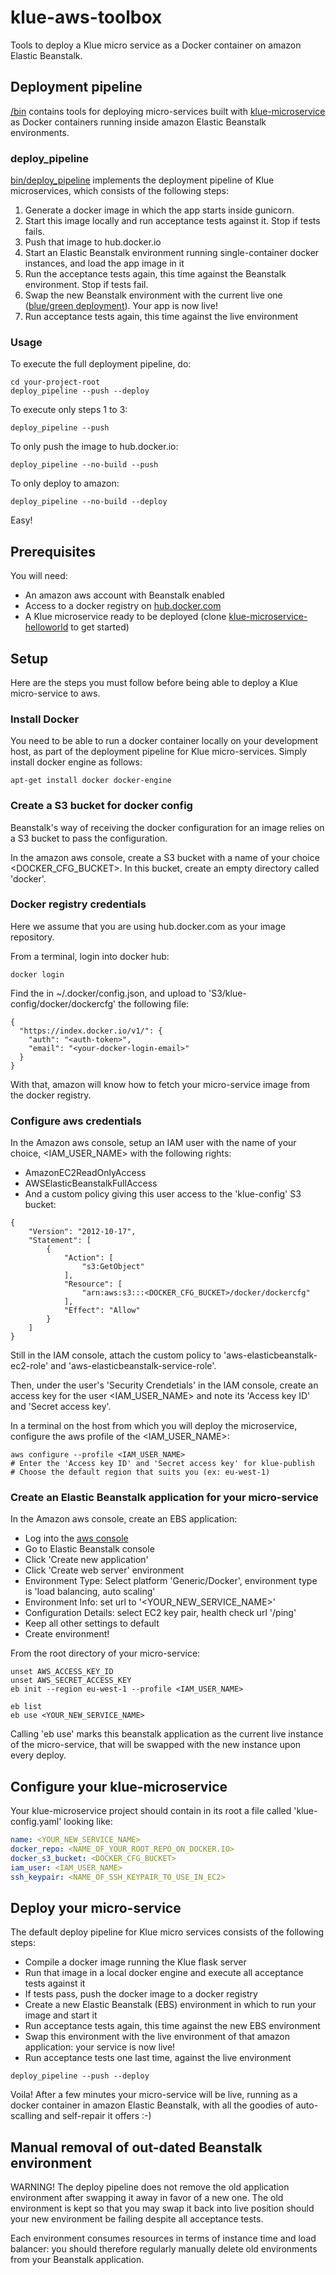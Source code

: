 # klue-aws-toolbox

Tools to deploy a Klue micro service as a Docker container on amazon Elastic
Beanstalk.

## Deployment pipeline

[/bin](https://github.com/erwan-lemonnier/klue-aws-toolbox/tree/master/bin)
contains tools for deploying micro-services built with
[klue-microservice](https://github.com/erwan-lemonnier/klue-microservice) as
Docker containers running inside amazon Elastic Beanstalk environments.

### deploy_pipeline

[bin/deploy_pipeline](https://github.com/erwan-lemonnier/klue-aws-toolbox/blob/master/bin/deploy_pipeline)
implements the deployment pipeline of Klue microservices, which consists of the
following steps:

1. Generate a docker image in which the app starts inside gunicorn.
1. Start this image locally and run acceptance tests against it. Stop if tests fails.
1. Push that image to hub.docker.io
1. Start an Elastic Beanstalk environment running single-container docker instances, and
load the app image in it
1. Run the acceptance tests again, this time against the Beanstalk environment. Stop if tests fail.
1. Swap the new Beanstalk environment with the current live one ([blue/green
deployment](http://docs.aws.amazon.com/elasticbeanstalk/latest/dg/using-features.CNAMESwap.html)).
Your app is now live!
1. Run acceptance tests again, this time against the live environment

### Usage

To execute the full deployment pipeline, do:

```
cd your-project-root
deploy_pipeline --push --deploy
```

To execute only steps 1 to 3:

```
deploy_pipeline --push
```

To only push the image to hub.docker.io:

```
deploy_pipeline --no-build --push
```

To only deploy to amazon:

```
deploy_pipeline --no-build --deploy
```

Easy!

## Prerequisites

You will need:

* An amazon aws account with Beanstalk enabled
* Access to a docker registry on [hub.docker.com](https://hub.docker.com/)
* A Klue microservice ready to be deployed (clone [klue-microservice-helloworld](https://github.com/erwan-lemonnier/klue-microservice-helloworld) to get started)

## Setup

Here are the steps you must follow before being able to deploy a Klue
micro-service to aws.

### Install Docker

You need to be able to run a docker container locally on your development host,
as part of the deployment pipeline for Klue micro-services. Simply install
docker engine as follows:

```shell
apt-get install docker docker-engine
```

### Create a S3 bucket for docker config

Beanstalk's way of receiving the docker configuration for an image relies on a
S3 bucket to pass the configuration.

In the amazon aws console, create a S3 bucket with a name of your choice
<DOCKER_CFG_BUCKET>. In this bucket, create an empty directory called 'docker'.

### Docker registry credentials

Here we assume that you are using hub.docker.com as your image repository.

From a terminal, login into docker hub:

```shell
docker login
```

Find the <auth-token> in ~/.docker/config.json, and upload to
'S3/klue-config/docker/dockercfg' the following file:

```shell
{
  "https://index.docker.io/v1/": {
    "auth": "<auth-token>",
    "email": "<your-docker-login-email>"
  }
}
```

With that, amazon will know how to fetch your micro-service image from the
docker registry.

### Configure aws credentials

In the Amazon aws console, setup an IAM user with the name of your choice,
<IAM_USER_NAME> with the following rights:

* AmazonEC2ReadOnlyAccess
* AWSElasticBeanstalkFullAccess
* And a custom policy giving this user access to the 'klue-config' S3 bucket:

```
{
    "Version": "2012-10-17",
    "Statement": [
        {
            "Action": [
                "s3:GetObject"
            ],
            "Resource": [
                "arn:aws:s3:::<DOCKER_CFG_BUCKET>/docker/dockercfg"
            ],
            "Effect": "Allow"
        }
    ]
}
```

Still in the IAM console, attach the custom policy to
'aws-elasticbeanstalk-ec2-role' and 'aws-elasticbeanstalk-service-role'.

Then, under the user's 'Security Crendetials' in the IAM console, create an
access key for the user <IAM_USER_NAME> and note its 'Access key ID' and
'Secret access key'.

In a terminal on the host from which you will deploy the microservice,
configure the aws profile of the <IAM_USER_NAME>:

```shell
aws configure --profile <IAM_USER_NAME>
# Enter the 'Access key ID' and 'Secret access key' for klue-publish
# Choose the default region that suits you (ex: eu-west-1)
```

### Create an Elastic Beanstalk application for your micro-service

In the Amazon aws console, create an EBS application:
* Log into the [aws console](https://eu-west-1.console.aws.amazon.com/elasticbeanstalk)
* Go to Elastic Beanstalk console
* Click 'Create new application'
* Click 'Create web server' environment
* Environment Type: Select platform 'Generic/Docker', environment type is 'load balancing, auto scaling'
* Environment Info: set url to '<YOUR_NEW_SERVICE_NAME>'
* Configuration Details: select EC2 key pair, health check url '/ping'
* Keep all other settings to default
* Create environment!

From the root directory of your micro-service:

```shell
unset AWS_ACCESS_KEY_ID
unset AWS_SECRET_ACCESS_KEY
eb init --region eu-west-1 --profile <IAM_USER_NAME>

eb list
eb use <YOUR_NEW_SERVICE_NAME>
```

Calling 'eb use' marks this beanstalk application as the current live instance
of the micro-service, that will be swapped with the new instance upon every
deploy.

## Configure your klue-microservice

Your klue-microservice project should contain in its root a file called
'klue-config.yaml' looking like:

```yaml
name: <YOUR_NEW_SERVICE_NAME>
docker_repo: <NAME_OF_YOUR_ROOT_REPO_ON_DOCKER.IO>
docker_s3_bucket: <DOCKER_CFG_BUCKET>
iam_user: <IAM_USER_NAME>
ssh_keypair: <NAME_OF_SSH_KEYPAIR_TO_USE_IN_EC2>
```

## Deploy your micro-service

The default deploy pipeline for Klue micro services consists of the following
steps:
* Compile a docker image running the Klue flask server
* Run that image in a local docker engine and execute all acceptance tests against it
* If tests pass, push the docker image to a docker registry
* Create a new Elastic Beanstalk (EBS) environment in which to run your image and start it
* Run acceptance tests again, this time against the new EBS environment
* Swap this environment with the live environment of that amazon application: your service is now live!
* Run acceptance tests one last time, against the live environment

```shell
deploy_pipeline --push --deploy
```

Voila! After a few minutes your micro-service will be live, running as a docker
container in amazon Elastic Beanstalk, with all the goodies of auto-scalling
and self-repair it offers :-)

## Manual removal of out-dated Beanstalk environment

WARNING! The deploy pipeline does not remove the old application environment
after swapping it away in favor of a new one. The old environment is kept so
that you may swap it back into live position should your new environment be
failing despite all acceptance tests.

Each environment consumes resources in terms of instance time and load
balancer: you should therefore regularly manually delete old environments from
your Beanstalk application.
